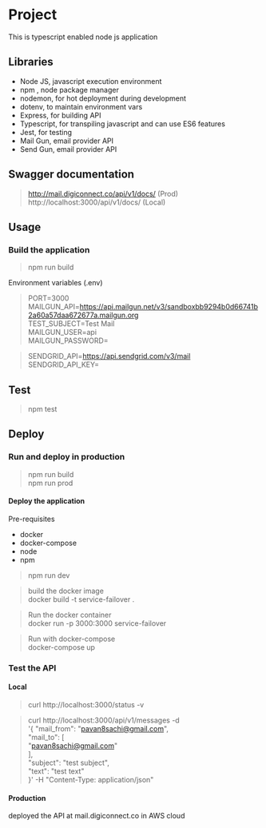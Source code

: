 # Project

This is typescript enabled node js application

## Libraries

* Node JS, javascript execution environment
* npm , node package manager
* nodemon, for hot deployment during development
* dotenv, to maintain environment vars
* Express, for building API
* Typescript, for transpiling javascript and can use ES6 features
* Jest, for testing
* Mail Gun, email provider API
* Send Gun, email provider API

## Swagger documentation

>  http://mail.digiconnect.co/api/v1/docs/ (Prod)
   http://localhost:3000/api/v1/docs/ (Local)

## Usage

### Build the application

> npm run build


Environment variables (.env)

> PORT=3000  
  MAILGUN_API=https://api.mailgun.net/v3/sandboxbb9294b0d66741b2a60a57daa672677a.mailgun.org  
  TEST_SUBJECT=Test Mail  
  MAILGUN_USER=api  
  MAILGUN_PASSWORD=  

> SENDGRID_API=https://api.sendgrid.com/v3/mail  
SENDGRID_API_KEY=  


## Test

> npm test 

## Deploy

### Run and deploy in production

> npm run build  
> npm run prod   

#### Deploy the application

Pre-requisites
  * docker
  * docker-compose
  * node
  * npm

> npm run dev

>  build the docker image  
   docker build -t service-failover .  
   
>  Run the docker container  
   docker run -p 3000:3000 service-failover

>  Run with docker-compose    
   docker-compose up  



### Test the API


#### Local


> curl http://localhost:3000/status -v  

>  curl http://localhost:3000/api/v1/messages -d \
 '{ 
  "mail_from": "pavan8sachi@gmail.com",    
  "mail_to": [   
     "pavan8sachi@gmail.com"   
 ],   
 "subject": "test subject",  
 "text": "test text"   
 }' -H "Content-Type: application/json"  



#### Production


deployed the API at mail.digiconnect.co in AWS cloud